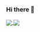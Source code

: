 ### Hi there 👋

<!--
**nicetauren/nicetauren** is a ✨ _special_ ✨ repository because its `README.md` (this file) appears on your GitHub profile.

Here are some ideas to get you started:

- 🔭 I’m currently working on ...
- 🌱 I’m currently learning ...
- 👯 I’m looking to collaborate on ...
- 🤔 I’m looking for help with ...
- 💬 Ask me about ...
- 📫 How to reach me: ...
- 😄 Pronouns: ...
- ⚡ Fun fact: ...
-->

<p align="left">
  <span><a href="https://github.com/anuraghazra/github-readme-stats" target='_blank'>
   <img align="center" src="https://github-readme-stats.vercel.app/api/top-langs/?username=nicetauren&layout=compact&theme=neon&langs_count=6&hide_border=True&card_width=260" />
  </a></span>
  <span><a href="https://github.com/anuraghazra/github-readme-stats" target='_blank'>
     <img align="center" src="https://github-readme-stats.vercel.app/api?username=nicetauren&show_icons=true&theme=neon&hide=issues&line_height=24&include_all_commits=True&hide_border=True" />
  </a></span>
</p>
